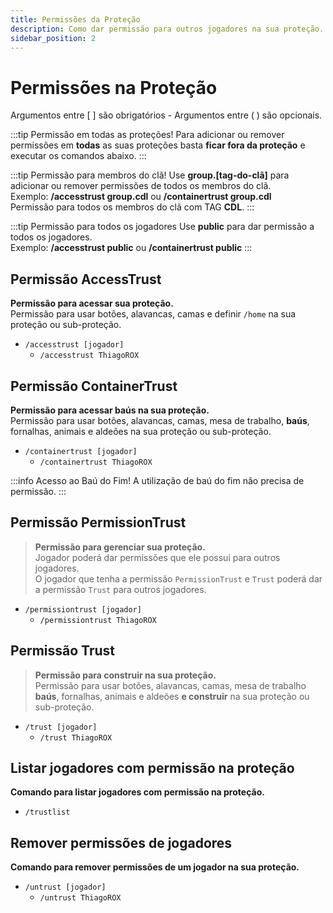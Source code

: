 ```yaml
---
title: Permissões da Proteção
description: Como dar permissão para outros jogadores na sua proteção.
sidebar_position: 2
---
```


# Permissões na Proteção

Argumentos entre \[ \] são obrigatórios - Argumentos entre \( \) são opcionais.

:::tip Permissão em todas as proteções!
Para adicionar ou remover permissões em **todas** as suas proteções basta **ficar fora da proteção** e executar os comandos abaixo.
:::

:::tip Permissão para membros do clã!
Use **group.\[tag-do-clã\]** para adicionar ou remover permissões de todos os membros do clã.  
Exemplo: **/accesstrust group.cdl** ou **/containertrust group.cdl**  
Permissão para todos os membros do clã com TAG **CDL**.
:::

:::tip Permissão para todos os jogadores
Use **public** para dar permissão a todos os jogadores.  
Exemplo: **/accesstrust public** ou **/containertrust public**
:::

## Permissão AccessTrust

**Permissão para acessar sua proteção.**  
Permissão para usar botões, alavancas, camas e definir `/home` na sua proteção ou sub-proteção.  
* `/accesstrust [jogador]`  
  * `/accesstrust ThiagoROX`

## Permissão ContainerTrust

**Permissão para acessar baús na sua proteção.**  
Permissão para usar botões, alavancas, camas, mesa de trabalho, **baús**, fornalhas, animais e aldeões na sua proteção ou sub-proteção.  
* `/containertrust [jogador]`  
  * `/containertrust ThiagoROX`

:::info Acesso ao Baú do Fim!
A utilização de baú do fim não precisa de permissão.
:::

## Permissão PermissionTrust

> **Permissão para gerenciar sua proteção.**  
Jogador poderá dar permissões que ele possui para outros jogadores.  
O jogador que tenha a permissão `PermissionTrust` e `Trust` poderá dar a permissão `Trust` para outros jogadores.  
* `/permissiontrust [jogador]`  
  * `/permissiontrust ThiagoROX`

## Permissão Trust

> **Permissão para construir na sua proteção.**  
Permissão para usar botões, alavancas, camas, mesa de trabalho **baús**, fornalhas, animais e aldeões **e construir** na sua proteção ou sub-proteção.  
* `/trust [jogador]`  
  * `/trust ThiagoROX`

## Listar jogadores com permissão na proteção

**Comando para listar jogadores com permissão na proteção.**  
* `/trustlist`

## Remover permissões de jogadores

**Comando para remover permissões de um jogador na sua proteção.**  
* `/untrust [jogador]`  
  * `/untrust ThiagoROX`

